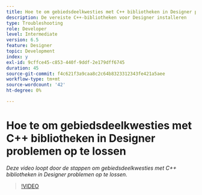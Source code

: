 ```yaml
---
title: Hoe te om gebiedsdeelkwesties met C++ bibliotheken in Designer problemen op te lossen
description: De vereiste C++-bibliotheken voor Designer installeren
type: Troubleshooting
role: Developer
level: Intermediate
version: 6.5
feature: Designer
topic: Development
index: y
exl-id: 9cffce45-c853-440f-9ddf-2e179dff6745
duration: 45
source-git-commit: f4c621f3a9caa8c2c64b8323312343fe421a5aee
workflow-type: tm+mt
source-wordcount: '42'
ht-degree: 0%

---
```


# Hoe te om gebiedsdeelkwesties met C++ bibliotheken in Designer problemen op te lossen

*Deze video loopt door de stappen om gebiedsdeelkwesties met C++ bibliotheken in Designer problemen op te lossen.*

>[!VIDEO](https://video.tv.adobe.com/v/335576?quality=12&learn=on)
